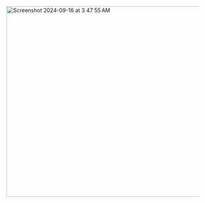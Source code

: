 <img height="500" width="800" alt="Screenshot 2024-09-16 at 3 47 55 AM" src="https://github.com/user-attachments/assets/94e2f770-48c4-4f23-99bb-e096c9aaa097">
